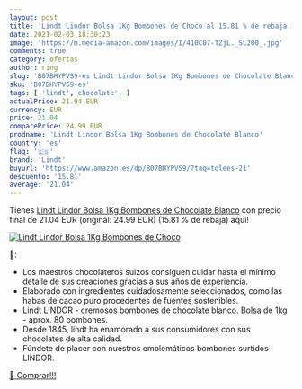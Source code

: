 ```yaml
---
layout: post
title: 'Lindt Lindor Bolsa 1Kg Bombones de Choco al 15.81 % de rebaja'
date: 2021-02-03 18:30:23
image: 'https://m.media-amazon.com/images/I/410C07-TZjL._SL200_.jpg'
comments: true
category: ofertas
author: ring
slug: 'B07BHYPVS9-es Lindt Lindor Bolsa 1Kg Bombones de Chocolate Blanco'
sku: 'B07BHYPVS9-es'
tags: [ 'lindt','chocolate', ]
actualPrice: 21.04 EUR
currency: EUR
price: 21.04
comparePrice: 24.99 EUR
prodname: 'Lindt Lindor Bolsa 1Kg Bombones de Chocolate Blanco'
country: 'es'
flag: '🇪🇸'
brand: 'Lindt'
buyurl: 'https://www.amazon.es/dp/B07BHYPVS9/?tag=tolees-21'
descuento: '15.81'
average: '21.04'
---
```


Tienes [Lindt Lindor Bolsa 1Kg Bombones de Chocolate Blanco](https://www.amazon.es/dp/B07BHYPVS9/?tag=tolees-21) con precio final de  21.04 EUR (original: 24.99 EUR) (15.81 %  de rebaja) aqui!

[![Lindt Lindor Bolsa 1Kg Bombones de Choco](https://m.media-amazon.com/images/I/410C07-TZjL._SL200_.jpg)](https://www.amazon.es/dp/B07BHYPVS9/?tag=tolees-21)

🔎:

- Los maestros chocolateros suizos consiguen cuidar hasta el mínimo detalle de sus creaciones gracias a sus años de experiencia.
- Elaborado con ingredientes cuidadosamente seleccionados, como las habas de cacao puro procedentes de fuentes sostenibles.
- Lindt LINDOR - cremosos bombones de chocolate blanco. Bolsa de 1kg - aprox. 80 bombones.
- Desde 1845, lindt ha enamorado a sus consumidores con sus chocolates de alta calidad.
- Fúndete de placer con nuestros emblemáticos bombones surtidos LINDOR.

[🛒 Comprar!!!](https://www.amazon.es/dp/B07BHYPVS9/?tag=tolees-21)
